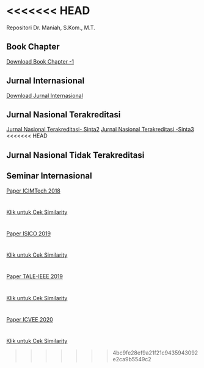 
<<<<<<< HEAD
=======
Repositori Dr. Maniah, S.Kom., M.T.

## Book Chapter

[Download Book Chapter -1](./Book%20Chapter/E-BOOK_Etika%20Profesi%20Teknologi%20dan%20Informasi_compressed.pdf)
## Jurnal Internasional
[Download Jurnal Internasional](./Jurnal%20Internasional/Jurnal%20Q1%20-%20Maniah.pdf)
## Jurnal Nasional Terakreditasi
[Jurnal Nasional Terakreditasi- Sinta2](./Jurnal%20Nasional%20Terakreditasi/Jurnal%20IJCCS%20Sinta-2.pdf)
[Jurnal Nasional Terakreditasi -Sinta3](./Jurnal%20Nasional%20Terakreditasi/Jurnal%20JATISI%20Sinta-3.pdf)
<<<<<<< HEAD
## Jurnal Nasional Tidak Terakreditasi

## Seminar Internasional

[Paper ICIMTech 2018](./Seminar%20Internasional/ICIMTech%202018/Paper%20ICIMTech%202018.pdf)
# 
[Klik untuk Cek Similarity](./Seminar%20Internasional/ICIMTech%202018/Cek%20Similarity.pdf)
#
[Paper ISICO 2019](./Seminar%20Internasional/ISICO%202019/Paper%20ISICO%202019.pdf)
#
[Klik untuk Cek Similarity](./Seminar%20Internasional/ISICO%202019/Cek%20Similarity%20Paper%20ISICO%202019.pdf)
#
[Paper TALE-IEEE 2019](./Seminar%20Internasional/TALE_IEEE%202019/Paper%20TALE-IEEE%202019.pdf)
#
[Klik untuk Cek Similarity](./Seminar%20Internasional/TALE_IEEE%202019/Cek%20Similarity%20TALE-IEEE%202019.pdf)
#
[Paper ICVEE 2020](./Seminar%20Internasional/ICVEE%202020/Paper%20ICVEE%202020.pdf)
#
[Klik untuk Cek Similarity](./Seminar%20Internasional/ICVEE%202020/Cek%20Similarity.pdf)
>>>>>>> 4bc9fe28ef9a21f21c9435943092e2ca9b5549c2